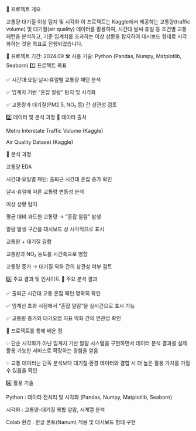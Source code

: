 📌 프로젝트 개요

교통량·대기질 이상 탐지 및 시각화
이 프로젝트는 Kaggle에서 제공하는 교통량(traffic volume) 및 대기질(air quality) 데이터를 활용하여,
시간대·날씨·휴일 등 조건별 교통 패턴을 분석하고, 기준 임계치를 초과하는 이상 상황을 탐지하여
대시보드 형태로 시각화하는 것을 목표로 진행되었습니다.

📆 프로젝트 기간: 2024.09
🛠 사용 기술: Python (Pandas, Numpy, Matplotlib, Seaborn)
1️⃣ 프로젝트 목표

✅ 시간대·요일·날씨·휴일별 교통량 패턴 분석

✅ 임계치 기반 “혼잡 알람” 탐지 및 시각화

✅ 교통량과 대기질(PM2.5, NO₂ 등) 간 상관성 검토

2️⃣ 데이터 및 분석 과정
📌 데이터 출처

Metro Interstate Traffic Volume (Kaggle)

Air Quality Dataset (Kaggle)

📌 분석 과정

교통량 EDA

시간대·요일별 패턴: 출퇴근 시간대 혼잡 증가 확인

날씨·휴일에 따른 교통량 변동성 분석

이상 상황 탐지

평균 대비 과도한 교통량 → “혼잡 알람” 발생

알람 발생 구간을 대시보드 상 시각적으로 표시

교통량 + 대기질 결합

교통량과 NO₂ 농도를 시간축으로 병합

교통량 증가 → 대기질 악화 간의 상관성 여부 검토

3️⃣ 주요 결과 및 인사이트
📌 주요 분석 결과

✅ 출퇴근 시간대 교통 혼잡 패턴 명확히 확인

✅ 임계선 초과 시점에서 “혼잡 알람”을 실시간으로 표시 가능

✅ 교통량 증가와 대기오염 지표 악화 간의 연관성 확인

📌 프로젝트를 통해 배운 점

💡 단순 시각화가 아닌 임계치 기반 알람 시스템을 구현하면서
데이터 분석 결과를 실제 활용 가능한 서비스로 확장하는 경험을 얻음

💡 교통 데이터는 단독 분석보다 대기질·환경 데이터와 결합 시
더 높은 활용 가치를 가질 수 있음을 확인

4️⃣ 활용 기술

Python : 데이터 전처리 및 시각화 (Pandas, Numpy, Matplotlib, Seaborn)

시각화 : 교통량-대기질 복합 알람, 시계열 분석

Colab 환경 : 한글 폰트(Nanum) 적용 및 대시보드 형태 구현
